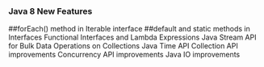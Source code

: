 
### Java 8 New Features
##forEach() method in Iterable interface
##default and static methods in Interfaces
Functional Interfaces and Lambda Expressions
Java Stream API for Bulk Data Operations on Collections
Java Time API
Collection API improvements
Concurrency API improvements
Java IO improvements
